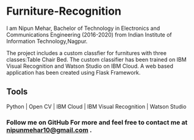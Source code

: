 # Furniture-Recognition

I am Nipun Mehar, Bachelor of Technology in Electronics and Communications Engineering (2016-2020) from Indian Institute of Information Technology,Nagpur.

The project includes a custom classfier for furnitures with three classes:Table Chair Bed. The custom classifier has been trained on IBM Visual Recognition and Watson Studio on IBM Cloud. A web based application has been created using Flask Framework.

## Tools
Python |
Open CV |
IBM Cloud |
IBM Visual Recognition |
Watson Studio


### Follow me on GitHub For more and feel free to contact me at nipunmehar10@gmail.com . 


